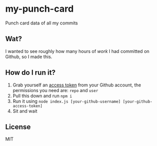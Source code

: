 # my-punch-card
Punch card data of all my commits

## Wat?
I wanted to see roughly how many hours of _work_ I had committed on Github, so I made this.

## How do I run it?
1. Grab yourself an [access token](https://github.com/settings/tokens) from your Github account, the permissions you need are: `repo` and `user`
1. Pull this down and run `npm i`
1. Run it using `node index.js [your-github-username] [your-github-access-token]`
1. Sit and wait

## License
MIT